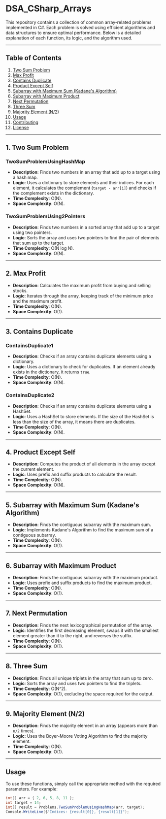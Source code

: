 # DSA_CSharp_Arrays

This repository contains a collection of common array-related problems implemented in C#. Each problem is solved using efficient algorithms and data structures to ensure optimal performance. Below is a detailed explanation of each function, its logic, and the algorithm used.

---

## Table of Contents
1. [Two Sum Problem](#1-two-sum-problem)
2. [Max Profit](#2-max-profit)
3. [Contains Duplicate](#3-contains-duplicate)
4. [Product Except Self](#4-product-except-self)
5. [Subarray with Maximum Sum (Kadane's Algorithm)](#5-subarray-with-maximum-sum-kadanes-algorithm)
6. [Subarray with Maximum Product](#6-subarray-with-maximum-product)
7. [Next Permutation](#7-next-permutation)
8. [Three Sum](#8-three-sum)
9. [Majority Element (N/2)](#9-majority-element-n2)
10. [Usage](#usage)
11. [Contributing](#contributing)
12. [License](#license)

---

## 1. Two Sum Problem

### **TwoSumProblemUsingHashMap**
- **Description**: Finds two numbers in an array that add up to a target using a hash map.
- **Logic**: Uses a dictionary to store elements and their indices. For each element, it calculates the complement (`target - arr[i]`) and checks if the complement exists in the dictionary.
- **Time Complexity**: O(N).
- **Space Complexity**: O(N).

### **TwoSumProblemUsing2Pointers**
- **Description**: Finds two numbers in a sorted array that add up to a target using two pointers.
- **Logic**: Sorts the array and uses two pointers to find the pair of elements that sum up to the target.
- **Time Complexity**: O(N log N).
- **Space Complexity**: O(N).

---

## 2. Max Profit
- **Description**: Calculates the maximum profit from buying and selling stocks.
- **Logic**: Iterates through the array, keeping track of the minimum price and the maximum profit.
- **Time Complexity**: O(N).
- **Space Complexity**: O(1).

---

## 3. Contains Duplicate

### **ContainsDuplicate1**
- **Description**: Checks if an array contains duplicate elements using a dictionary.
- **Logic**: Uses a dictionary to check for duplicates. If an element already exists in the dictionary, it returns `true`.
- **Time Complexity**: O(N).
- **Space Complexity**: O(N).

### **ContainsDuplicate2**
- **Description**: Checks if an array contains duplicate elements using a HashSet.
- **Logic**: Uses a HashSet to store elements. If the size of the HashSet is less than the size of the array, it means there are duplicates.
- **Time Complexity**: O(N).
- **Space Complexity**: O(N).

---

## 4. Product Except Self
- **Description**: Computes the product of all elements in the array except the current element.
- **Logic**: Uses prefix and suffix products to calculate the result.
- **Time Complexity**: O(N).
- **Space Complexity**: O(N).

---

## 5. Subarray with Maximum Sum (Kadane's Algorithm)
- **Description**: Finds the contiguous subarray with the maximum sum.
- **Logic**: Implements Kadane's Algorithm to find the maximum sum of a contiguous subarray.
- **Time Complexity**: O(N).
- **Space Complexity**: O(1).

---

## 6. Subarray with Maximum Product
- **Description**: Finds the contiguous subarray with the maximum product.
- **Logic**: Uses prefix and suffix products to find the maximum product.
- **Time Complexity**: O(N).
- **Space Complexity**: O(1).

---

## 7. Next Permutation
- **Description**: Finds the next lexicographical permutation of the array.
- **Logic**: Identifies the first decreasing element, swaps it with the smallest element greater than it to the right, and reverses the suffix.
- **Time Complexity**: O(N).
- **Space Complexity**: O(1).

---

## 8. Three Sum
- **Description**: Finds all unique triplets in the array that sum up to zero.
- **Logic**: Sorts the array and uses two pointers to find the triplets.
- **Time Complexity**: O(N^2).
- **Space Complexity**: O(1), excluding the space required for the output.

---

## 9. Majority Element (N/2)
- **Description**: Finds the majority element in an array (appears more than `n/2` times).
- **Logic**: Uses the Boyer-Moore Voting Algorithm to find the majority element.
- **Time Complexity**: O(N).
- **Space Complexity**: O(1).

---

## Usage
To use these functions, simply call the appropriate method with the required parameters. For example:

```csharp
int[] arr = { 2, 6, 5, 8, 11 };
int target = 14;
int[] result = Problems.TwoSumProblemUsingHashMap(arr, target);
Console.WriteLine($"Indices: {result[0]}, {result[1]}");